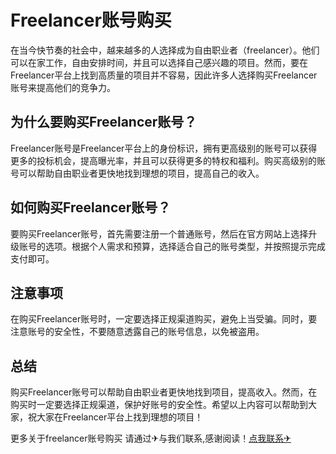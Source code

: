 # Freelancer账号购买

在当今快节奏的社会中，越来越多的人选择成为自由职业者（freelancer）。他们可以在家工作，自由安排时间，并且可以选择自己感兴趣的项目。然而，要在Freelancer平台上找到高质量的项目并不容易，因此许多人选择购买Freelancer账号来提高他们的竞争力。

## 为什么要购买Freelancer账号？

Freelancer账号是Freelancer平台上的身份标识，拥有更高级别的账号可以获得更多的投标机会，提高曝光率，并且可以获得更多的特权和福利。购买高级别的账号可以帮助自由职业者更快地找到理想的项目，提高自己的收入。

## 如何购买Freelancer账号？

要购买Freelancer账号，首先需要注册一个普通账号，然后在官方网站上选择升级账号的选项。根据个人需求和预算，选择适合自己的账号类型，并按照提示完成支付即可。

## 注意事项

在购买Freelancer账号时，一定要选择正规渠道购买，避免上当受骗。同时，要注意账号的安全性，不要随意透露自己的账号信息，以免被盗用。

## 总结

购买Freelancer账号可以帮助自由职业者更快地找到项目，提高收入。然而，在购买时一定要选择正规渠道，保护好账号的安全性。希望以上内容可以帮助到大家，祝大家在Freelancer平台上找到理想的项目！

更多关于freelancer账号购买 请通过✈与我们联系,感谢阅读！[点我联系✈](https://dev.k02.cc)